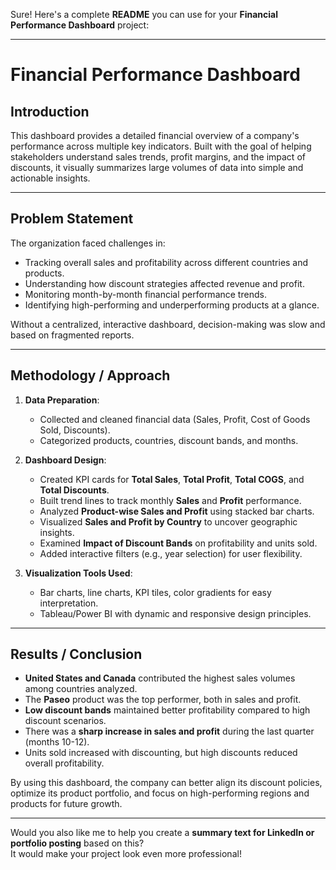 Sure! Here's a complete **README** you can use for your **Financial Performance Dashboard** project:

---

#  Financial Performance Dashboard

##  Introduction
This dashboard provides a detailed financial overview of a company's performance across multiple key indicators. Built with the goal of helping stakeholders understand sales trends, profit margins, and the impact of discounts, it visually summarizes large volumes of data into simple and actionable insights.

---

##  Problem Statement
The organization faced challenges in:
- Tracking overall sales and profitability across different countries and products.
- Understanding how discount strategies affected revenue and profit.
- Monitoring month-by-month financial performance trends.
- Identifying high-performing and underperforming products at a glance.

Without a centralized, interactive dashboard, decision-making was slow and based on fragmented reports.

---

##  Methodology / Approach

1. **Data Preparation**:  
   - Collected and cleaned financial data (Sales, Profit, Cost of Goods Sold, Discounts).
   - Categorized products, countries, discount bands, and months.

2. **Dashboard Design**:  
   - Created KPI cards for **Total Sales**, **Total Profit**, **Total COGS**, and **Total Discounts**.
   - Built trend lines to track monthly **Sales** and **Profit** performance.
   - Analyzed **Product-wise Sales and Profit** using stacked bar charts.
   - Visualized **Sales and Profit by Country** to uncover geographic insights.
   - Examined **Impact of Discount Bands** on profitability and units sold.
   - Added interactive filters (e.g., year selection) for user flexibility.

3. **Visualization Tools Used**:  
   - Bar charts, line charts, KPI tiles, color gradients for easy interpretation.
   - Tableau/Power BI with dynamic and responsive design principles.

---

##  Results / Conclusion

- **United States and Canada** contributed the highest sales volumes among countries analyzed.
- The **Paseo** product was the top performer, both in sales and profit.
- **Low discount bands** maintained better profitability compared to high discount scenarios.
- There was a **sharp increase in sales and profit** during the last quarter (months 10-12).
- Units sold increased with discounting, but high discounts reduced overall profitability.

By using this dashboard, the company can better align its discount policies, optimize its product portfolio, and focus on high-performing regions and products for future growth.

---

Would you also like me to help you create a **summary text for LinkedIn or portfolio posting** based on this?  
It would make your project look even more professional! 
